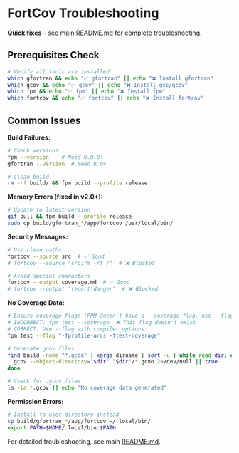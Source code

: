 # FortCov Troubleshooting

**Quick fixes** - see main [README.md](../../README.md) for complete troubleshooting.

## Prerequisites Check

```bash
# Verify all tools are installed
which gfortran && echo "✅ gfortran" || echo "❌ Install gfortran"
which gcov && echo "✅ gcov" || echo "❌ Install gcc/gcov" 
which fpm && echo "✅ fpm" || echo "❌ Install fpm"
which fortcov && echo "✅ fortcov" || echo "❌ Install fortcov"
```

## Common Issues

**Build Failures:**
```bash
# Check versions  
fpm --version    # Need 0.8.0+
gfortran --version  # Need 9.0+

# Clean build
rm -rf build/ && fpm build --profile release
```

**Memory Errors (fixed in v2.0+):**
```bash
# Update to latest version
git pull && fpm build --profile release
sudo cp build/gfortran_*/app/fortcov /usr/local/bin/
```

**Security Messages:**
```bash
# Use clean paths
fortcov --source src  # ✅ Good
# fortcov --source "src;rm -rf /"  # ❌ Blocked

# Avoid special characters  
fortcov --output coverage.md  # ✅ Good
# fortcov --output "report|danger"  # ❌ Blocked
```

**No Coverage Data:**
```bash
# Ensure coverage flags (FPM doesn't have a --coverage flag, use --flag)
# INCORRECT: fpm test --coverage  ❌ This flag doesn't exist
# CORRECT: Use --flag with compiler options:
fpm test --flag "-fprofile-arcs -ftest-coverage"

# Generate gcov files
find build -name "*.gcda" | xargs dirname | sort -u | while read dir; do
  gcov --object-directory="$dir" "$dir"/*.gcno 2>/dev/null || true
done

# Check for .gcov files
ls -la *.gcov || echo "No coverage data generated"
```

**Permission Errors:**
```bash
# Install to user directory instead
cp build/gfortran_*/app/fortcov ~/.local/bin/
export PATH=$HOME/.local/bin:$PATH
```

For detailed troubleshooting, see main [README.md](../../README.md).